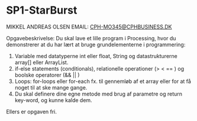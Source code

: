 # SP1-StarBurst
MIKKEL ANDREAS OLSEN
EMAIL: CPH-MO345@CPHBUSINESS.DK

Opgavebeskrivelse:
Du skal lave et lille program i Processing, hvor du demonstrerer at du har lært at bruge grundelementerne i programmering:

1. Variable med datatyperne int eller float, String og datastrukturerne array[] eller ArrayList.
2. if-else statements (conditionals), relationelle operationer (> < == ) og boolske operatorer (&& || )
3. Loops: for-loops eller for-each fx. til gennemløb af et array eller for at få noget til at ske mange gange.
4. Du skal definere dine egne metode med brug af parametre og return key-word, og kunne kalde dem.

Ellers er opgaven fri. 